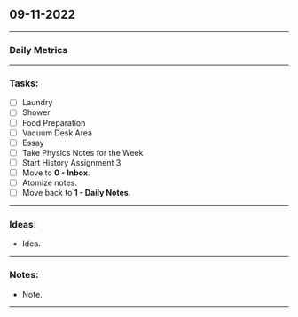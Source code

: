 ## 09-11-2022
---
### Daily Metrics
---
### Tasks:
- [ ] Laundry
- [ ] Shower
- [ ] Food Preparation
- [ ] Vacuum Desk Area
- [ ] Essay
- [ ] Take Physics Notes for the Week
- [ ] Start History Assignment 3 
- [ ] Move to **0 - Inbox**.
- [ ] Atomize notes.
- [ ] Move back to **1 - Daily Notes**.
---
### Ideas:
- Idea.
---
### Notes:
- Note.
---